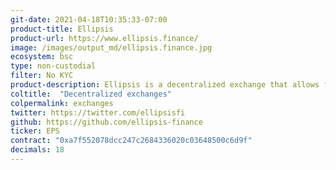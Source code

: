 ```yaml
---
git-date: 2021-04-18T10:35:33-07:00
product-title: Ellipsis
product-url: https://www.ellipsis.finance/
image: /images/output_md/ellipsis.finance.jpg
ecosystem: bsc
type: non-custodial
filter: No KYC
product-description: Ellipsis is a decentralized exchange that allows for swapping of stablecoins with low slippage on Binance Smart Chain.
coltitle:  "Decentralized exchanges"
colpermalink: exchanges
twitter: https://twitter.com/ellipsisfi
github: https://github.com/ellipsis-finance
ticker: EPS
contract: "0xa7f552078dcc247c2684336020c03648500c6d9f"
decimals: 18
---
```

